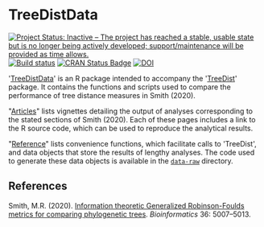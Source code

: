 # TreeDistData

[![Project Status: Inactive – The project has reached a stable, usable state but is no longer being actively developed; support/maintenance will be provided as time allows.](http://www.repostatus.org/badges/latest/inactive.svg)](http://www.repostatus.org/#inactive)
[![Build status](https://github.com/ms609/TreeDistData/actions/workflows/pkgdown.yml/badge.svg)](https://github.com/ms609/TreeDistData/actions/)
[![CRAN Status Badge](http://www.r-pkg.org/badges/version/TreeDistData)](https://cran.r-project.org/package=TreeDistData)
[![DOI](https://zenodo.org/badge/196380775.svg)](https://zenodo.org/badge/latestdoi/196380775)

'[TreeDistData](https://ms609.github.io/TreeDistData/)' is an R package 
intended to accompany the '[TreeDist](https://ms609.github.io/TreeDist/)' 
package. It contains the functions and scripts used to compare the performance 
of tree distance measures in Smith (2020).

"[Articles](https://ms609.github.io/TreeDistData/articles/)" lists vignettes
detailing the output of analyses corresponding
to the stated sections of Smith (2020).  Each of these pages includes a
link to the R source code, which can be used to reproduce the analytical
results.

"[Reference](https://ms609.github.io/TreeDistData/reference/)" lists
convenience functions, which facilitate calls to 'TreeDist', and data objects 
that store the results of lengthy analyses.  The code used to generate
these data objects is available in the
[`data-raw`](https://github.com/ms609/TreeDistData/tree/master/data-raw)
directory.


## References

Smith, M.R. (2020). [Information theoretic Generalized Robinson-Foulds metrics
  for comparing phylogenetic trees](https://dx.doi.org/10.1093/bioinformatics/btaa614).
  _Bioinformatics_ 36: 5007–5013.

